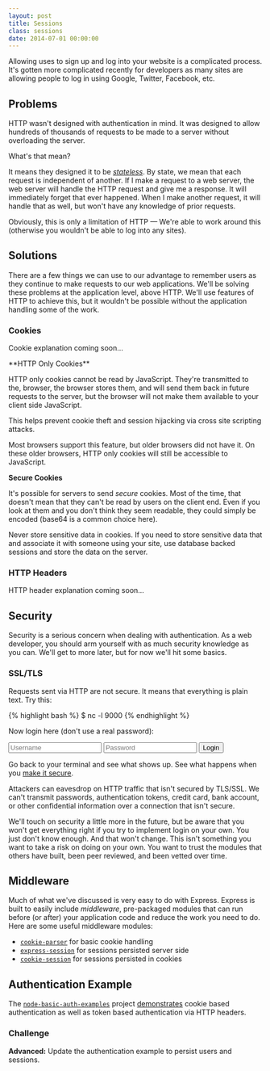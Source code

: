 ```yaml
---
layout: post
title: Sessions
class: sessions
date: 2014-07-01 00:00:00
---
```


Allowing uses to sign up and log into your website is a complicated process.
It's gotten more complicated recently for developers as many sites are allowing
people to log in using Google, Twitter, Facebook, etc.

## Problems

HTTP wasn't designed with authentication in mind. It was designed to allow
hundreds of thousands of requests to be made to a server without overloading
the server.

What's that mean?

It means they designed it to be [_stateless_][stateless]. By state, we mean
that each request is independent of another. If I make a request to a web
server, the web server will handle the HTTP request and give me a response. It
will immediately forget that ever happened. When I make another request, it
will handle that as well, but won't have any knowledge of prior requests.

Obviously, this is only a limitation of HTTP &mdash; We're able to work around
this (otherwise you wouldn't be able to log into any sites).


## Solutions

There are a few things we can use to our advantage to remember users as they
continue to make requests to our web applications. We'll be solving these
problems at the application level, above HTTP. We'll use features of HTTP to
achieve this, but it wouldn't be possible without the application handling some
of the work.

### Cookies

Cookie explanation coming soon&hellip;

<aside>
**HTTP Only Cookies**

HTTP only cookies cannot be read by JavaScript. They're transmitted to the,
browser, the browser stores them, and will send them back in future requests to
the server, but the browser will not make them available to your client side
JavaScript.

This helps prevent cookie theft and session hijacking via cross site scripting
attacks.

Most browsers support this feature, but older browsers did not have it. On
these older browsers, HTTP only cookies will still be accessible to JavaScript.

**Secure Cookies**

It's possible for servers to send _secure_ cookies. Most of the time, that
doesn't mean that they can't be read by users on the client end. Even if you
look at them and you don't think they seem readable, they could simply be
encoded (base64 is a common choice here).

Never store sensitive data in cookies. If you need to store sensitive data
that and associate it with someone using your site, use database backed
sessions and store the data on the server.
</aside>


### HTTP Headers

HTTP header explanation coming soon&hellip;


## Security

Security is a serious concern when dealing with authentication. As a web
developer, you should arm yourself with as much security knowledge as you can.
We'll get to more later, but for now we'll hit some basics.

### SSL/TLS

Requests sent via HTTP are not secure. It means that everything is plain text.
Try this:

{% highlight bash %}
$ nc -l 9000
{% endhighlight %}

Now login here (don't use a real password):

<form class="auth" action="http://localhost:9000" method="post">
<input name="username" placeholder="Username">
<input name="password" placeholder="Password">
<button type="submit">Login</button>
</form>

Go back to your terminal and see what shows up. See what happens when
you <a id="secure-form" href="#">make it secure</a>.

<script>
$(function() {
  $('a#secure-form').click(function() {
    $('form.auth').attr('action', 'https://localhost:9000');
    $('form.auth button').text('Secure Login');
    $(this).remove();
    return false;
  });
});
</script>

Attackers can eavesdrop on HTTP traffic that isn't secured by TLS/SSL. We can't
transmit passwords, authentication tokens, credit card, bank account, or other
confidential information over a connection that isn't secure.


<aside>
We'll touch on security a little more in the future, but be aware that you
won't get everything right if you try to implement login on your own. You just
don't know enough. And that won't change. This isn't something you want to take
a risk on doing on your own. You want to trust the modules that others have
built, been peer reviewed, and been vetted over time.
</aside>


## Middleware

Much of what we've discussed is very easy to do with Express. Express is built
to easily include _middleware_, pre-packaged modules that can run before (or
after) your application code and reduce the work you need to do. Here are some
useful middleware modules:

- [`cookie-parser`][middleware-cookie-parser] for basic cookie handling
- [`express-session`][middleware-session] for sessions persisted server side
- [`cookie-session`][middleware-cookie-session] for sessions persisted in cookies


## Authentication Example

The [`node-basic-auth-examples`][node-basic-auth-examples] project
[demonstrates][node-basic-auth-heroku] cookie based authentication as well as
token based authentication via HTTP headers.

### Challenge

**Advanced:** Update the authentication example to persist users and sessions.

[stateless]: http://en.wikipedia.org/wiki/Stateless_protocol
[node-basic-auth-examples]: https://github.com/wbyoung/node-basic-auth-examples
[node-basic-auth-heroku]: http://node-basic-auth-examples.herokuapp.com
[middleware-cookie-parser]: https://github.com/expressjs/cookie-parser
[middleware-session]: https://github.com/expressjs/session
[middleware-cookie-session]: https://github.com/expressjs/cookie-session
